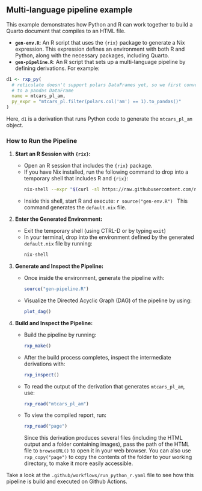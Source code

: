 ## Multi-language pipeline example

This example demonstrates how Python and R can work together to build a Quarto
document that compiles to an HTML file.

- **`gen-env.R`**: An R script that uses the `{rix}` package to generate a Nix
  expression. This expression defines an environment with both R and Python,
  along with the necessary packages, including Quarto.
- **`gen-pipeline.R`**: An R script that sets up a multi-language pipeline by
  defining derivations. For example:

```r
d1 <- rxp_py(
  # reticulate doesn't support polars DataFrames yet, so we first convert
  # to a pandas DataFrame
  name = mtcars_pl_am,
  py_expr = "mtcars_pl.filter(polars.col('am') == 1).to_pandas()"
)
```

Here, `d1` is a derivation that runs Python code to generate the `mtcars_pl_am`
object.

### How to Run the Pipeline

1. **Start an R Session with `{rix}`:**
   - Open an R session that includes the `{rix}` package.
   - If you have Nix installed, run the following command to drop into a
     temporary shell that includes R and `{rix}`:
     ```bash
     nix-shell --expr "$(curl -sl https://raw.githubusercontent.com/ropensci/rix/main/inst/extdata/default.nix)"
     ```
   - Inside this shell, start R and execute: ```r source("gen-env.R") ``` This
     command generates the `default.nix` file.

2. **Enter the Generated Environment:**
   - Exit the temporary shell (using CTRL-D or by typing `exit`)
   - In your terminal, drop into the environment defined by the generated
     `default.nix` file by running:
     ```bash
     nix-shell
     ```

3. **Generate and Inspect the Pipeline:**
   - Once inside the environment, generate the pipeline with:
     ```r
     source("gen-pipeline.R")
     ```
   - Visualize the Directed Acyclic Graph (DAG) of the pipeline by using:
     ```r
     plot_dag()
     ```

4. **Build and Inspect the Pipeline:**
   - Build the pipeline by running:
     ```r
     rxp_make()
     ```
   - After the build process completes, inspect the intermediate derivations
     with:
     ```r
     rxp_inspect()
     ```
   - To read the output of the derivation that generates `mtcars_pl_am`, use:
     ```r
     rxp_read("mtcars_pl_am")
     ```
   - To view the compiled report, run:
     ```r
     rxp_read("page")
     ```
     Since this derivation produces several files (including the HTML output and
     a folder containing images), pass the path of the HTML file to
     `browseURL()` to open it in your web browser. You can also use
     `rxp_copy("page")` to copy the contents of the folder to your working
     directory, to make it more easily accessible.

Take a look at the `.github/workflows/run_python_r.yaml` file to see how this
pipeline is build and executed on Github Actions.

